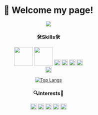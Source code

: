 <div align="center">

# 👋 Welcome my page!

<img src="https://capsule-render.vercel.app/api?type=rounded&color=auto&height=100&section=header&text=I'm back-end developer aspirant.&fontSize=30&animation=twinkling" />

  ### 🛠️Skills🛠️
<img src="https://img.shields.io/badge/C++-00599C?style=plastic&logo=c%2B%2B&logoColor=white" width=60px/> <img src="https://img.shields.io/badge/Java-007396?style=plastic&logo=Java&logoColor=white" width=60px/> 
<img src="https://img.shields.io/badge/Python-3776AB?style=plastic&logo=python&logoColor=white" height=20px/>
<img src="https://img.shields.io/badge/HTML5-E34F26?style=plastic&logo=html5&logoColor=white" height=20px/>
<img src="https://img.shields.io/badge/CSS3-1572B6?style=plastic&logo=css3&logoColor=white" height=20px/>
<img src="https://img.shields.io/badge/JavaScript-F7DF1E?style=plastic&logo=javascript&logoColor=white" height=20px/>
<br>
<img src="https://img.shields.io/badge/Spring Boot-6DB33F?style=plastic&logo=springboot&logoColor=white" height=20px/> 
<br>
  
[![Top Langs](https://github-readme-stats.vercel.app/api/top-langs/?username=mopil&layout=compact)](https://github.com/mopil/github-readme-stats)
  
  ### 🔍Interests🔎
   <img src="https://img.shields.io/badge/Spring Data JPA-6DB33F?style=plastic&logo=spring&logoColor=white" height=20px/> 
   <img src="https://img.shields.io/badge/Thymeleaf-005F0F?style=plastic&logo=thymeleaf&logoColor=white" height=20px/> 
  <img src="https://img.shields.io/badge/AWS-FF9900?style=plastic&logo=amazon&logoColor=white" height=20px/> 
  <img src="https://img.shields.io/badge/Node.js-339933?style=plastic&logo=node.js&logoColor=white" height=20px/> 
  <img src="https://img.shields.io/badge/Blockchain-3C3C3D?style=plastic&logo=ethereum&logoColor=white" height=20px/> 

                                                                                               
  
  </div>
